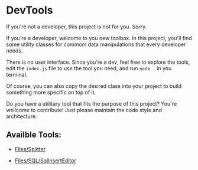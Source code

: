 # DevTools

If you're not a developer, this project is not for you. Sorry.

If you're a developer, welcome to you new toolbox. In this project, you'll find some utility classes for commom data manipulations that every developer needs.

There is no user interface. Since you're a dev, feel free to explore the tools, edit the `index.js` file to use the tool you need, and run `node .` in you terminal.

Of course, you can also copy the desired class into your project to build something more specific on top of it.

Do you have a utilitary tool that fits the purpose of this project? You're wellcome to contribute! Just please maintain the code style and architecture.

## Availble Tools:

- [Files/Splitter](instructions/Files/Splitter)

- [Files/SQL/SqlInsertEditor](instructions/Files/SQL/SqlInsertEditor)